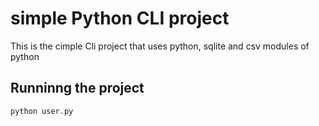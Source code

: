 # simple Python CLI project 
This is the cimple Cli project that uses python, sqlite and csv modules of python

## Runninng the project
```shell
python user.py
```